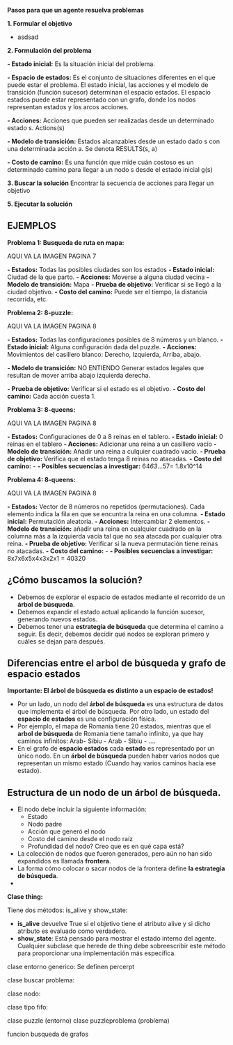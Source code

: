 
**Pasos para que un agente resuelva problemas**

**1. Formular el objetivo**

- asdsad

**2. Formulación del problema**

**- Estado inicial:** Es la situación inicial del problema.

**- Espacio de estados:** Es el conjunto de situaciones diferentes en el que puede estar el problema. El estado inicial, las acciones y el modelo de transición (función sucesor) determinan el espacio estados. El espacio estados puede estar representado con un grafo, donde los nodos representan estados y los arcos acciones.

**- Acciones:** Acciones que pueden ser realizadas desde un determinado estado s. Actions(s)

**- Modelo de transición:** Estados alcanzables desde un estado dado s con una determinada acción a. Se denota RESULTS(s, a)

**- Costo de camino:** Es una función que mide cuán costoso es un determinado camino para llegar a un nodo s desde el estado inicial g(s)

**3. Buscar la solución**
Encontrar la secuencia de acciones para llegar un objetivo

**5. Ejecutar la solución**

## EJEMPLOS

**Problema 1: Busqueda de ruta en mapa:**

AQUI VA LA IMAGEN PAGINA 7

**- Estados:** Todas las posibles ciudades son los estados
**- Estado inicial:** Ciudad de la que parto.
**- Acciones:** Moverse a  alguna ciudad vecina
**- Modelo de transición:** Mapa
**- Prueba de objetivo:** Verificar si se llegó a la ciudad objetivo.
**- Costo del camino:** Puede ser el tiempo, la distancia recorrida, etc.

**Problema 2: 8-puzzle:**

AQUI VA LA IMAGEN PAGINA 8

**- Estados:** Todas las configuraciones posibles de 8 números y un blanco.
**- Estado inicial:** Alguna configuración dada del puzzle. 
**- Acciones:** Movimientos del casillero blanco: Derecho, Izquierda, Arriba, abajo.

**- Modelo de transición:** NO ENTIENDO
Generar estados legales que resultan de mover arriba abajo izquierda derecha.

**- Prueba de objetivo:** Verificar si el estado es el objetivo.
**- Costo del camino:** Cada acción cuesta 1. 


**Problema 3: 8-queens:**

AQUI VA LA IMAGEN PAGINA 8

**- Estados:** Configuraciones de 0 a 8 reinas en el tablero. 
**- Estado inicial:** 0 reinas en el tablero
**- Acciones:** Adicionar una reina a un casillero vacío
**- Modelo de transición:** Añadir una reina a culquier cuadrado vacío.
**- Prueba de objetivo:** Verifica que el estado tenga 8 reinas no atacadas.
**- Costo del camino:** -
**- Posibles secuencias a investigar:** 64*63*...57= 1.8x10^14

**Problema 4: 8-queens:**

AQUI VA LA IMAGEN PAGINA 8

**- Estados:** Vector de 8 números no repetidos (permutaciones). Cada elemento indica la fila en que se encuntra la reina en una columna.
**- Estado inicial:** Permutación aleatoria.
**- Acciones:** Intercambiar 2 elementos.
**- Modelo de transición:** añadir una reina en cualquier cuadrado en la columna más a la izquierda vacía tal que no sea atacada por cualquier otra reina.
**- Prueba de objetivo:** Verificar si la nueva permutación tiene reinas no atacadas. 
**- Costo del camino:** -
**- Posibles secuencias a investigar:** 8x7x6x5x4x3x2x1 = 40320

## ¿Cómo buscamos la solución?

-	Debemos de explorar el espacio de estados mediante el recorrido de un **árbol de búsqueda**. 
-	Debemos expandir el estado actual aplicando la función sucesor, generando nuevos estados.
-	Debemos tener una **estrategia de búsqueda** que determina el camino a seguir. Es decir, debemos decidir qué nodos se exploran primero y cuáles se dejan para después. 

## Diferencias entre el arbol de búsqueda y grafo de espacio estados

**Importante: El árbol de búsqueda es distinto a un espacio de estados!**

-	Por un lado, un nodo del **árbol de búsqueda** es una estructura de datos que implementa el árbol de búsqueda. Por otro lado, un estado del **espacio de estados** es una configuración física.
-	Por ejemplo, el mapa de Romania tiene 20 estados, mientras que el **arbol de búsqueda** de Romania tiene tamaño infinito, ya que hay caminos infinitos: Arab- Sibiu - Arab - Sibiu - ....
-	En el grafo de **espacio estados** cada **estado** es representado por un único nodo. En un **árbol de búsqueda** pueden haber varios nodos que representan un mismo estado (Cuando hay varios caminos hacia ese estado).

## Estructura de un nodo de un árbol de búsqueda.

-	El nodo debe incluir la siguiente información:
	-	Estado
	-	Nodo padre
	-	Acción que generó el nodo
	-	Costo del camino desde el nodo raíz
	-	Profundidad del nodo? Creo que es en qué capa está?
- La colección de nodos que fueron generados, pero aún no han sido expandidos es llamada **frontera**. 
- La forma cómo colocar o sacar nodos de la frontera define **la estrategia de búsqueda**.
-	

**Clase thing:**

Tiene dos métodos: is_alive y show_state:
- **is_alive** devuelve True si el objetivo tiene el atributo alive y si dicho atributo es evaluado como verdadero.
- **show_state**: Está pensado para mostrar el estado interno del agente. Cualquier subclase que herede de thing debe sobreescribir este método para proporcionar una implementación más específica.

clase entorno generico: Se definen percerpt

clase buscar problema:

clase nodo:

clase tipo fifo:

clase puzzle (entorno)
clase puzzleproblema (problema)

funcion busqueda de grafos


	

<!--stackedit_data:
eyJoaXN0b3J5IjpbMTM1NjM5MDIyMiw4OTg1MDE2NTAsLTExMT
E5Mjc4NDksNzE0ODMzMTEsMTAzMTIxODAyNywxMjUwNjYxNTQ0
LDE4MjUzODM1MzIsMTcxNDY0ODIyMCwtMTEzOTQwMzg4OSwtMT
I2MzE2OTgyNiwtMjA0MDg4NTkzNSw5MTg3ODczNDAsLTIwNDM1
NzgzNDYsMTIyNTk2ODQ5OCwtMTI3NDc3ODUwOSw0OTc4MTg4MT
BdfQ==
-->